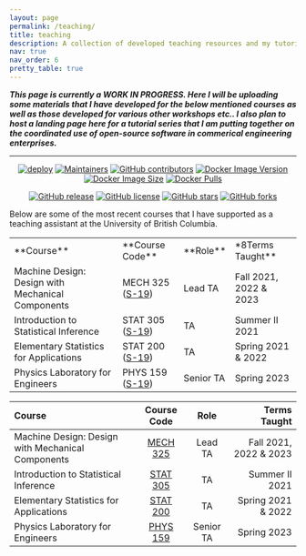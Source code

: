 ```yaml
---
layout: page
permalink: /teaching/
title: teaching
description: A collection of developed teaching resources and my tutorial series landing page
nav: true
nav_order: 6
pretty_table: true
---
```


***This page is currently a WORK IN PROGRESS. Here I will be uploading some materials that I have developed for the below mentioned courses as well as those developed for various other workshops etc.. I also plan to host a landing page here for a tutorial series that I am putting together on the coordinated use of open-source software in commerical engineering enterprises.***

---

<div align="center">

[![deploy](https://github.com/alshedivat/al-folio/actions/workflows/deploy.yml/badge.svg)](https://github.com/alshedivat/al-folio/actions/workflows/deploy.yml)
[![Maintainers](https://img.shields.io/badge/maintainers-4-success.svg)](#maintainers)
[![GitHub contributors](https://img.shields.io/github/contributors/alshedivat/al-folio.svg)](https://github.com/alshedivat/al-folio/graphs/contributors/)
[![Docker Image Version](https://img.shields.io/docker/v/amirpourmand/al-folio?sort=semver&label=docker%20image&color=blueviolet)](https://hub.docker.com/r/amirpourmand/al-folio)
[![Docker Image Size](https://img.shields.io/docker/image-size/amirpourmand/al-folio?sort=date&label=docker%20image%20size&color=blueviolet)](https://hub.docker.com/r/amirpourmand/al-folio)
[![Docker Pulls](https://img.shields.io/docker/pulls/amirpourmand/al-folio?color=blueviolet)](https://hub.docker.com/r/amirpourmand/al-folio)

[![GitHub release](https://img.shields.io/github/v/release/alshedivat/al-folio)](https://github.com/alshedivat/al-folio/releases/latest)
[![GitHub license](https://img.shields.io/github/license/alshedivat/al-folio?color=blue)](https://github.com/alshedivat/al-folio/blob/master/LICENSE)
[![GitHub stars](https://img.shields.io/github/stars/alshedivat/al-folio)](https://github.com/alshedivat/al-folio)
[![GitHub forks](https://img.shields.io/github/forks/alshedivat/al-folio)](https://github.com/alshedivat/al-folio/fork)

</div>

Below are some of the most recent courses that I have supported as a teaching assistant at the University of British Columbia.

<table>
<tr>
<td> **Course** </td>
<td> **Course Code** </td>
<td> **Role** </td>
<td> *8Terms Taught** </td>
</tr>
<tr>
<td> Machine Design: Design with Mechanical Components </td>
<td> MECH 325 (<a href="https://mech.ubc.ca/our-department/courses/" target="_blank">S-19</a>) </td>
<td> Lead TA </td>
<td> Fall 2021, 2022 & 2023 </td>
</tr>
<tr>
<td> Introduction to Statistical Inference  </td>
<td> STAT 305 (<a href="https://vancouver.calendar.ubc.ca/course-descriptions/courses/stat-305-introduction-statistical-inference" target="_blank">S-19</a>)  </td>
<td> TA  </td>
<td> Summer II 2021 </td>
</tr>
<tr>
<td> Elementary Statistics for Applications  </td>
<td> STAT 200 (<a href="https://www.stat.ubc.ca/course/2021/winter/stat-200-elementary-statistics-applications-22" target="_blank">S-19</a>) </td>
<td> TA  </td>
<td> Spring 2021 & 2022  </td>
</tr>
<tr>
<td> Physics Laboratory for Engineers</td>
<td> PHYS 159 (<a href="https://vancouver.calendar.ubc.ca/course-descriptions/subject/phys" target="_blank">S-19</a>) </td>
<td>  Senior TA </td>
<td> Spring 2023  </td>
</tr>
</table>


| Course                                            | Course Code | Role      | Terms Taught            |
| :----------------                                 | :------:    | :----:    |  ----:                  |
| Machine Design: Design with Mechanical Components |   [MECH 325](https://mech.ubc.ca/our-department/courses/)  | Lead TA   | Fall 2021, 2022 & 2023  |
| Introduction to Statistical Inference             |   [STAT 305](https://vancouver.calendar.ubc.ca/course-descriptions/courses/stat-305-introduction-statistical-inference)  | TA        | Summer II 2021          |
| Elementary Statistics for Applications            |  [STAT 200](https://www.stat.ubc.ca/course/2021/winter/stat-200-elementary-statistics-applications-22)   | TA        | Spring 2021 & 2022      |
| Physics Laboratory for Engineers                  |  [PHYS 159](https://vancouver.calendar.ubc.ca/course-descriptions/subject/phys)   | Senior TA | Spring 2023             |